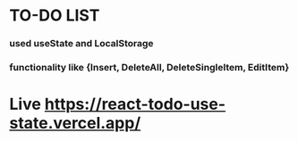 # TO-DO LIST
### used useState and LocalStorage 
### functionality like {Insert, DeleteAll, DeleteSingleItem, EditItem}
# Live https://react-todo-use-state.vercel.app/
